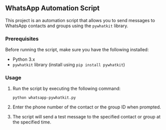 ## WhatsApp Automation Script

This project is an automation script that allows you to send messages to WhatsApp contacts and groups using the `pywhatkit` library.

### Prerequisites

Before running the script, make sure you have the following installed:

- Python 3.x
- `pywhatkit` library (install using `pip install pywhatkit`)

### Usage

1. Run the script by executing the following command:
   ```shell
   python whatsapp-pywhatkit.py
   ```

2. Enter the phone number of the contact or the group ID when prompted.

3. The script will send a test message to the specified contact or group at the specified time.